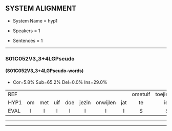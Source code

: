 
## SYSTEM ALIGNMENT

- System Name = hyp1

- Speakers = 1

- Sentences = 1

---

### S01C052V3_3+4LGPseudo

#### (S01C052V3_3+4LGPseudo-words)

- Cor=5.8%	Sub=65.2%	Del=0.0%	Ins=29.0%

|  |  |  |  |  |  |  |  |  |  |  |  |  |  |  |  |  |  |  |  |  |  |  |  |  |  |  |  |  |  |  |  |  |  |  |  |  |  |  |  |  |  |  |  |  |  |  |  |  |  |  |  |  |  |  |  |  |  |  |  |  |  |  |  |  |  |  |  |  |  |
|:--- |:---:|:---:|:---:|:---:|:---:|:---:|:---:|:---:|:---:|:---:|:---:|:---:|:---:|:---:|:---:|:---:|:---:|:---:|:---:|:---:|:---:|:---:|:---:|:---:|:---:|:---:|:---:|:---:|:---:|:---:|:---:|:---:|:---:|:---:|:---:|:---:|:---:|:---:|:---:|:---:|:---:|:---:|:---:|:---:|:---:|:---:|:---:|:---:|:---:|:---:|:---:|:---:|:---:|:---:|:---:|:---:|:---:|:---:|:---:|:---:|:---:|:---:|:---:|:---:|:---:|:---:|:---:|:---:|:---:|
| REF |  |  |  |  |  |  |  | ometuif | toejietsen | oonwijlen | jattesiet | nurudien | stoenydaas | * | deuveltek | * | juitonie | gevijdel | sidowaan | spekkeraai | wachteniek | * | verpierik | nappegreeuw | mantaroen |  |  |  |  |  |  |  |  |  |  |  |  | schielendaspen | * | crobeklunker | * | kabbestepen | * | verwarig | ooiebiekje | * | fandelig | jalekrewen | smoralij | * | zeekvlachine | kanaroe | toineetlijgen | meitsegrok | kantelogsten | ondermind | choporatie | zennebral | * | ijraspangen | blottenduuf | girdofhaalder | tobbermoeit | poentalschouden | havedil | verbrakkertje |  | gerauwejaak | hapeneren |
| HYP1 | om | met | uif | doe | jezin | onwijlen | jat | te | iet | nu | e | deen | stoaf | du | deuvelt | hè | dek | yetonie | geverl | cidovwaan | spickerai | wachttenik | ververperik | nappegrijl | mantaroen | schelendans | daspijn | robbe | klinnen | klinker | kabbe | ste | pijn | verarring | verwaris | o | je | bietje | vandeling | vandelig | jalek | kreeuwen | smoruh | ralin | veqflancina | kanarro | tooineetleggen | mete | grok | kantel | ochsten | ondermint | coporatie | ceneba | bral | ara | spangen | blotten | dief | girdof | helder | tobber | moeid | pontalschauden | havedil | verbrakkertje | geraue | jaap | hapeneren |
| EVAL | I | I | I | I | I | I | I | S | S | S | S | S | S | S | S | S | S | S | S | S | S | S | S | S |  | I | I | I | I | I | I | I | I | I | I | I | I | S | S | S | S | S | S | S | S | S | S | S | S | S | S | S | S | S | S | S | S | S | S | S | S | S | S | S |  |  | I | S |  |
---

---
